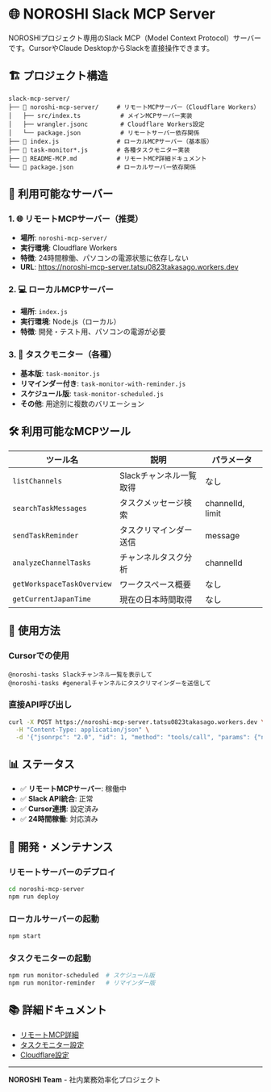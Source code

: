 # 🌐 NOROSHI Slack MCP Server

NOROSHIプロジェクト専用のSlack MCP（Model Context Protocol）サーバーです。CursorやClaude DesktopからSlackを直接操作できます。

## 🏗️ プロジェクト構造

```
slack-mcp-server/
├── 📁 noroshi-mcp-server/     # リモートMCPサーバー（Cloudflare Workers）
│   ├── src/index.ts           # メインMCPサーバー実装
│   ├── wrangler.jsonc         # Cloudflare Workers設定
│   └── package.json           # リモートサーバー依存関係
├── 📄 index.js                # ローカルMCPサーバー（基本版）
├── 📄 task-monitor*.js        # 各種タスクモニター実装
├── 📄 README-MCP.md           # リモートMCP詳細ドキュメント
└── 📄 package.json            # ローカルサーバー依存関係
```

## 🎯 利用可能なサーバー

### 1. 🌐 リモートMCPサーバー（推奨）
- **場所**: `noroshi-mcp-server/`
- **実行環境**: Cloudflare Workers
- **特徴**: 24時間稼働、パソコンの電源状態に依存しない
- **URL**: https://noroshi-mcp-server.tatsu0823takasago.workers.dev

### 2. 💻 ローカルMCPサーバー
- **場所**: `index.js`
- **実行環境**: Node.js（ローカル）
- **特徴**: 開発・テスト用、パソコンの電源が必要

### 3. 🔄 タスクモニター（各種）
- **基本版**: `task-monitor.js`
- **リマインダー付き**: `task-monitor-with-reminder.js`
- **スケジュール版**: `task-monitor-scheduled.js`
- **その他**: 用途別に複数のバリエーション

## 🛠️ 利用可能なMCPツール

| ツール名 | 説明 | パラメータ |
|---------|------|-----------|
| `listChannels` | Slackチャンネル一覧取得 | なし |
| `searchTaskMessages` | タスクメッセージ検索 | channelId, limit |
| `sendTaskReminder` | タスクリマインダー送信 | message |
| `analyzeChannelTasks` | チャンネルタスク分析 | channelId |
| `getWorkspaceTaskOverview` | ワークスペース概要 | なし |
| `getCurrentJapanTime` | 現在の日本時間取得 | なし |

## 🚀 使用方法

### Cursorでの使用
```
@noroshi-tasks Slackチャンネル一覧を表示して
@noroshi-tasks #generalチャンネルにタスクリマインダーを送信して
```

### 直接API呼び出し
```bash
curl -X POST https://noroshi-mcp-server.tatsu0823takasago.workers.dev \
  -H "Content-Type: application/json" \
  -d '{"jsonrpc": "2.0", "id": 1, "method": "tools/call", "params": {"name": "listChannels", "arguments": {}}}'
```

## 📊 ステータス

- ✅ **リモートMCPサーバー**: 稼働中
- ✅ **Slack API統合**: 正常
- ✅ **Cursor連携**: 設定済み
- ✅ **24時間稼働**: 対応済み

## 🔧 開発・メンテナンス

### リモートサーバーのデプロイ
```bash
cd noroshi-mcp-server
npm run deploy
```

### ローカルサーバーの起動
```bash
npm start
```

### タスクモニターの起動
```bash
npm run monitor-scheduled  # スケジュール版
npm run monitor-reminder   # リマインダー版
```

## 📚 詳細ドキュメント

- [リモートMCP詳細](README-MCP.md)
- [タスクモニター設定](TASK-MONITOR-SETUP.md)
- [Cloudflare設定](cloudflare-mcp-setup.md)

---

**NOROSHI Team** - 社内業務効率化プロジェクト 